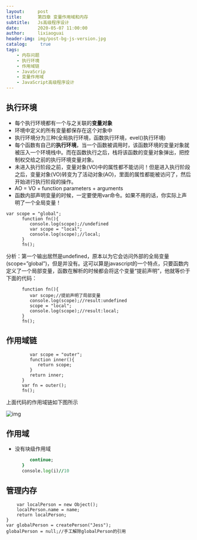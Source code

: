 ```yaml
---
layout:     post
title:      第四章 变量作用域和内存
subtitle:   Js高级程序设计
date:       2020-05-07 11:00:00
author:     lixiaoguai
header-img: img/post-bg-js-version.jpg
catalog: 	 true
tags:
    - 内存问题
    - 执行环境
    - 作用域链
    - JavaScrip
    - 变量作用域
    - JavaScript高级程序设计
---
```

## 执行环境 ##
- 每个执行环境都有一个与之关联的**变量对象**
- 环境中定义的所有变量都保存在这个对象中
- 执行环境分为三种(全局执行环境，函数执行环境，evel()执行环境)
- 每个函数有自己的**执行环境**，当一个函数被调用时，该函数环境的变量对象就被压入一个环境栈中。而在函数执行之后，栈将该函数的变量对象弹出，把控制权交给之前的执行环境变量对象。
- 未进入执行阶段之前，变量对象(VO)中的属性都不能访问！但是进入执行阶段之后，变量对象(VO)转变为了活动对象(AO)，里面的属性都能被访问了，然后开始进行执行阶段的操作。
-  AO = VO + function parameters + arguments
- 函数内部声明变量的时候，一定要使用var命令。如果不用的话，你实际上声明了一个全局变量！

``` 
var scope = "global";
      function fn(){
         console.log(scope);//undefined
         var scope = "local";
         console.log(scope);//local;
      }
      fn(); 
```
分析：第一个输出居然是undefined，原本以为它会访问外部的全局变量(scope=”global”)，但是并没有。这可以算是javascript的一个特点，只要函数内定义了一个局部变量，函数在解析的时候都会将这个变量“提前声明”，他就等价于下面的代码：
```     var scope = "global";
      function fn(){
         var scope;//提前声明了局部变量
         console.log(scope);//result:undefined
         scope = "local";
         console.log(scope);//result:local;
      }
      fn();
```
## 作用域链 ##
```    function outer(){
         var scope = "outer";
         function inner(){
            return scope;
         }
         return inner;
      }
      var fn = outer();
      fn();
```
上面代码的作用域链如下图所示

![img](/img/环境变量示意图.png)


## 作用域 ##
- 没有块级作用域
```for (var i=0; i<10; i++) {
         continue;
      }
      console.log(i)//10
```

## 管理内存 ##
```function createPerson(name) {
    var localPerson = new Object();
    localPerson.name = name;
    return localPerson;
}
var globalPerson = createPerson("Jess");
globalPerson = null;//手工解除globalPerson的引用
```